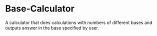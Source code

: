 # Base-Calculator
A calculator that does calculations with numbers of different bases and outputs answer in the base specified by user.
